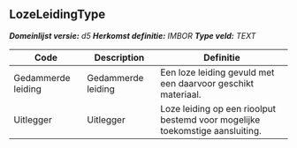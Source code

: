 ﻿## LozeLeidingType

*__Domeinlijst versie:__ d5*
*__Herkomst definitie:__ IMBOR*
*__Type veld:__ TEXT*

|__Code__ |__Description__ |__Definitie__	|
|	---	|	---	|   ---	| 
| Gedammerde leiding | Gedammerde leiding | Een loze leiding gevuld met een daarvoor geschikt materiaal. |
| Uitlegger | Uitlegger | Loze leiding op een rioolput bestemd voor mogelijke toekomstige aansluiting. |
